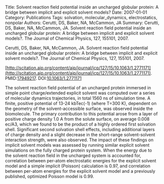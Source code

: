 Title: Solvent reaction field potential inside an uncharged globular protein: A bridge between implicit and explicit solvent models?
Date: 2007-01-01
Category: Publications
Tags: solvation, molecular_dynamics, electrostatics, nonpolar
Authors: Cerutti, DS, Baker, NA, McCammon, JA
Summary: Cerutti, DS, Baker, NA, McCammon, JA. Solvent reaction field potential inside an uncharged globular protein: A bridge between implicit and explicit solvent models?. The Journal of Chemical Physics, 127, 155101, 2007. 

Cerutti, DS, Baker, NA, McCammon, JA. Solvent reaction field potential inside an uncharged globular protein: A bridge between implicit and explicit solvent models?. The Journal of Chemical Physics, 127, 155101, 2007. 

[http://scitation.aip.org/content/aip/journal/jcp/127/15/10.1063/1.2771171](http://scitation.aip.org/content/aip/journal/jcp/127/15/10.1063/1.2771171). PMID:[17949217](http://www.ncbi.nlm.nih.gov/pubmed/17949217). DOI:[10.1063/1.2771171](http://dx.doi.org/10.1063/1.2771171)

The solvent reaction field potential of an uncharged protein immersed in simple point charge/extended explicit solvent was computed over a series of molecular dynamics trajectories, in total 1560 ns of simulation time. A finite, positive potential of 13-24 kbTec(-1) (where T=300 K), dependent on the geometry of the solvent-accessible surface, was observed inside the biomolecule. The primary contribution to this potential arose from a layer of positive charge density 1.0 A from the solute surface, on average 0.008 ec/A3, which we found to be the product of a highly ordered first solvation shell. Significant second solvation shell effects, including additional layers of charge density and a slight decrease in the short-range solvent-solvent interaction strength, were also observed. The impact of these findings on implicit solvent models was assessed by running similar explicit solvent simulations on the fully charged protein system. When the energy due to the solvent reaction field in the uncharged system is accounted for, correlation between per-atom electrostatic energies for the explicit solvent model and a simple implicit (Poisson) calculation is 0.97, and correlation between per-atom energies for the explicit solvent model and a previously published, optimized Poisson model is 0.99.
